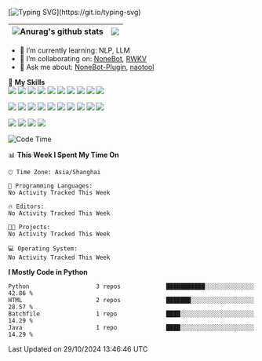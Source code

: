 [![Typing SVG](https://readme-typing-svg.herokuapp.com?size=25&duration=2500&color=blue&vCenter=true&width=400&height=40&lines=Hi!I'm+tomorinao-www~~~~~~;I+like+ACG~~~~~~)](https://git.io/typing-svg)

| <img align="" src="https://github-readme-stats.vercel.app/api?username=tomorinao-www&show_icons=true&include_all_commits=true&hide_border=true" alt="Anurag's github stats" /> | <img align="" src="https://github-readme-stats.vercel.app/api/top-langs/?username=tomorinao-www&layout=compact&hide_border=true" /> |
| ------------------------------------------------------------------------------------------------------------------------------------------------------------------------------ | ----------------------------------------------------------------------------------------------------------------------------------- |

- 🌱 I’m currently learning: NLP, LLM
- 👯 I’m collaborating on: [NoneBot](https://github.com/nonebot), [RWKV](https://rwkv.cn)
- 💬 Ask me about: [NoneBot-Plugin](https://github.com/nonebot), [naotool](https://github.com/naotool)

🌟 **My Skills**  
![](https://img.shields.io/badge/-Python-3e74a2?style=&logo=Python&logoColor=fff)
![](https://img.shields.io/badge/-FastAPI-009688?style=&logo=FastAPI&logoColor=fff)
![](https://img.shields.io/badge/-pypi-3775A9?style=&logo=pypi&logoColor=fff)
![](https://img.shields.io/badge/-renpy-FF7F7F?style=&logo=renpy&logoColor=fff)
![](https://img.shields.io/badge/-wxapp-47A248?style=&logo=JavaScript&logoColor=fff)
![](https://img.shields.io/badge/-Vue-4fc08d?style=&logo=Vue.js&logoColor=fff)
![](https://img.shields.io/badge/-JavaScript-3178C6?style=&logo=JavaScript&logoColor=fff)
![](https://img.shields.io/badge/-Node.js-47A248?style=&logo=Node.js&logoColor=fff)
![](https://img.shields.io/badge/-C%23-000000?style=&logo=sharp&logoColor=fff)
![](https://img.shields.io/badge/-Unity-000000?style=&logo=Unity&logoColor=fff)

![](https://img.shields.io/badge/-Linux-000000?style=&logo=Linux&logoColor=fff)
![](https://img.shields.io/badge/-Docker-2496ED?style=&logo=Docker&logoColor=fff)
![](https://img.shields.io/badge/-GitHub%20Actions-2088FF?style=&logo=GitHubActions&logoColor=fff)
![](https://img.shields.io/badge/-Redis-DC382D?style=&logo=Redis&logoColor=fff)
![](https://img.shields.io/badge/-MySQL-2496ED?style=&logo=MySQL&logoColor=fff)
![](https://img.shields.io/badge/-PostgreSQL-4169E1?style=&logo=PostgreSQL&logoColor=fff)
![](https://img.shields.io/badge/-MongoDB-47A248?style=&logo=MongoDB&logoColor=fff)
![](https://img.shields.io/badge/-SQLite-003B57?style=&logo=SQLite&logoColor=fff)
![](https://img.shields.io/badge/-elasticsearch-005571?style=&logo=elasticsearch&logoColor=fff)
![](https://img.shields.io/badge/-rabbitmq-FF6600?style=&logo=rabbitmq&logoColor=fff)

![](https://img.shields.io/badge/-Java-666?style=&logo=Java&logoColor=fff)
![](https://img.shields.io/badge/-Spring-6DB33F?style=&logo=Spring&logoColor=fff)
![](https://img.shields.io/badge/-SpringBoot-6DB33F?style=&logo=SpringBoot&logoColor=fff)
![](https://img.shields.io/badge/-SpringCloud-6DB33F?style=&logo=Spring&logoColor=fff)

<!-- ![Code Time](http://img.shields.io/badge/CodeTime-666hrs%20666mins-blue) -->

<!--START_SECTION:waka-->
![Code Time](http://img.shields.io/badge/Code%20Time-0%20secs-blue)

📊 **This Week I Spent My Time On** 

```text
🕑︎ Time Zone: Asia/Shanghai

💬 Programming Languages: 
No Activity Tracked This Week

🔥 Editors: 
No Activity Tracked This Week

🐱‍💻 Projects: 
No Activity Tracked This Week

💻 Operating System: 
No Activity Tracked This Week
```

**I Mostly Code in Python** 

```text
Python                   3 repos             ███████████░░░░░░░░░░░░░░   42.86 % 
HTML                     2 repos             ███████░░░░░░░░░░░░░░░░░░   28.57 % 
Batchfile                1 repo              ████░░░░░░░░░░░░░░░░░░░░░   14.29 % 
Java                     1 repo              ████░░░░░░░░░░░░░░░░░░░░░   14.29 % 
```




 Last Updated on 29/10/2024 13:46:46 UTC
<!--END_SECTION:waka-->
